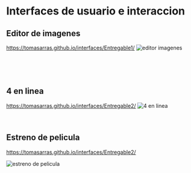 # Interfaces de usuario e interaccion

## Editor de imagenes
https://tomasarras.github.io/interfaces/Entregable1/
![editor imagenes](https://user-images.githubusercontent.com/52612929/115935744-36ee2f00-a46a-11eb-8e01-eb5b548f5adf.png)

<br>
<br>
<br>

## 4 en linea
https://tomasarras.github.io/interfaces/Entregable2/
![4 en linea](https://user-images.githubusercontent.com/52612929/115936221-12df1d80-a46b-11eb-9052-88bb4778d32c.png)
<br>
<br>
<br>

## Estreno de pelicula
https://tomasarras.github.io/interfaces/Entregable2/

![estreno de pelicula](https://user-images.githubusercontent.com/52612929/115936545-ec6db200-a46b-11eb-96a7-695376cd79e1.png)
